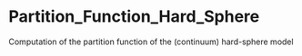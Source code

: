 # Partition_Function_Hard_Sphere
Computation of the partition function of the (continuum) hard-sphere model
